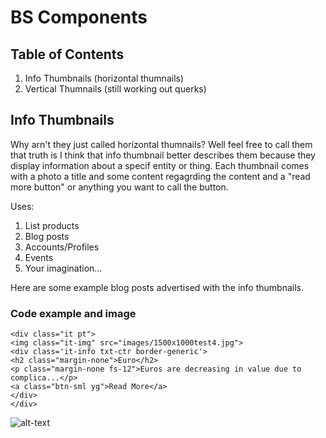 # BS Components

## Table of Contents

  1. Info Thumbnails (horizontal thumnails)
  1. Vertical Thumnails (still working out querks)

## Info Thumbnails

Why arn't they just called horizontal thumnails? Well feel free to call them that truth is I think that info thumbnail better describes them because they display information about a specif entity or thing. Each thumbnail comes with a photo a title and some content regagrding the content and a "read more button" or anything you want to call the button.

Uses:

  1. List products
  1. Blog posts
  1. Accounts/Profiles
  1. Events
  1. Your imagination...

Here are some example blog posts advertised with the info thumbnails.

### Code example and image

```
<div class="it pt">
<img class="it-img" src="images/1500x1000test4.jpg">
<div class='it-info txt-ctr border-generic'>
<h2 class="margin-none">Euro</h2>
<p class="margin-none fs-12">Euros are decreasing in value due to complica...</p>
<a class="btn-sml yg">Read More</a>
</div>
</div>
```

![alt-text][it]

[it]: https://github.com/matthewLeFevre/beautiful_site/blob/master/test/images/info-thumbnail.JPG
